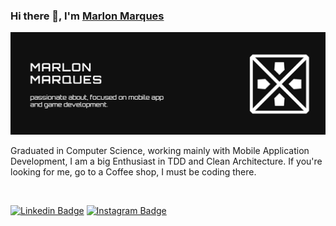 ### Hi there 👋, I'm [Marlon Marques](https://www.github.com/MarlonBeloMarques)

<!--
**MarlonBeloMarques/MarlonBeloMarques** is a ✨ _special_ ✨ repository because its `README.md` (this file) appears on your GitHub profile.

Here are some ideas to get you started:

- 🔭 I’m currently working on ...
- 🌱 I’m currently learning ...
- 👯 I’m looking to collaborate on ...
- 🤔 I’m looking for help with ...
- 💬 Ask me about ...
- 📫 How to reach me: ...
- 😄 Pronouns: ...
- ⚡ Fun fact: ...
-->
![Marlon Marques](https://github.com/MarlonBeloMarques/MarlonBeloMarques/blob/master/readme/apresentation.png?raw=true)

Graduated in Computer Science, working mainly with Mobile Application Development, I am a big Enthusiast in TDD and Clean Architecture. If you're looking for me, go to a Coffee shop, I must be coding there.

<br/>

[![Linkedin Badge](https://img.shields.io/badge/-marlonmarques-black?style=flat-square&logo=Linkedin&logoColor=white&link=https://www.linkedin.com/in/marlon-marques-0b509813b/)](https://www.linkedin.com/in/marlon-marques-0b509813b/)
[![Instagram Badge](https://img.shields.io/badge/-marlonmarques-black?style=flat-square&logo=Instagram&logoColor=white&link=https://https://www.instagram.com/marlonbelomarques/)](https://www.instagram.com/marlonbelomarques/)
